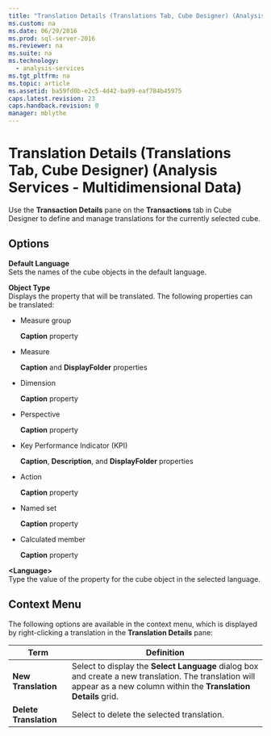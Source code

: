 ```yaml
---
title: "Translation Details (Translations Tab, Cube Designer) (Analysis Services - Multidimensional Data)"
ms.custom: na
ms.date: 06/29/2016
ms.prod: sql-server-2016
ms.reviewer: na
ms.suite: na
ms.technology: 
  - analysis-services
ms.tgt_pltfrm: na
ms.topic: article
ms.assetid: ba59fd0b-e2c5-4d42-ba99-eaf784b45975
caps.latest.revision: 23
caps.handback.revision: 0
manager: mblythe
---
```

# Translation Details (Translations Tab, Cube Designer) (Analysis Services - Multidimensional Data)
Use the **Transaction Details** pane on the **Transactions** tab in Cube Designer to define and manage translations for the currently selected cube.  
  
## Options  
 **Default Language**  
 Sets the names of the cube objects in the default language.  
  
 **Object Type**  
 Displays the property that will be translated. The following properties can be translated:  
  
-   Measure group  
  
     **Caption** property  
  
-   Measure  
  
     **Caption** and **DisplayFolder** properties  
  
-   Dimension  
  
     **Caption** property  
  
-   Perspective  
  
     **Caption** property  
  
-   Key Performance Indicator (KPI)  
  
     **Caption**, **Description**, and **DisplayFolder** properties  
  
-   Action  
  
     **Caption** property  
  
-   Named set  
  
     **Caption** property  
  
-   Calculated member  
  
     **Caption** property  
  
 **<Language\>**  
 Type the value of the property for the cube object in the selected language.  
  
## Context Menu  
 The following options are available in the context menu, which is displayed by right-clicking a translation in the **Translation Details** pane:  
  
|Term|Definition|  
|----------|----------------|  
|**New Translation**|Select to display the **Select Language** dialog box and create a new translation. The translation will appear as a new column within the **Translation Details** grid.|  
|**Delete Translation**|Select to delete the selected translation.|